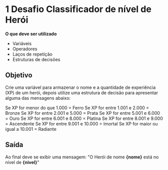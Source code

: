 # 1 Desafio Classificador de nível de Herói

**O que deve ser utilizado**

- Variáveis
- Operadores
- Laços de repetição
- Estruturas de decisões

## Objetivo

Crie uma variável para armazenar o nome e a quantidade de experiência (XP) de um herói, depois utilize uma estrutura de decisão para apresentar alguma das mensagens abaixo:

Se XP for menor do que 1.000 = Ferro
Se XP for entre 1.001 e 2.000 = Bronze
Se XP for entre 2.001 e 5.000 = Prata
Se XP for entre 5.001 e 6.000 = Ouro
Se XP for entre 6.001 e 8.000 = Platina
Se XP for entre 8.001 e 9.000 = Ascendente
Se XP for entre 9.001 e 10.000 = Imortal
Se XP for maior ou igual a 10.001 = Radiante

## Saída

Ao final deve se exibir uma mensagem: 
"O Herói de nome **{nome}** está no nível de **{nivel}**"
